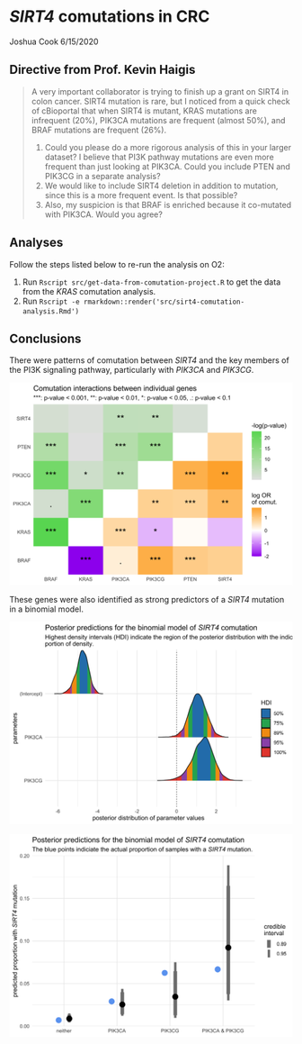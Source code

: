 *SIRT4* comutations in CRC
================
Joshua Cook
6/15/2020

## Directive from Prof. Kevin Haigis

> A very important collaborator is trying to finish up a grant on SIRT4
> in colon cancer. SIRT4 mutation is rare, but I noticed from a quick
> check of cBioportal that when SIRT4 is mutant, KRAS mutations are
> infrequent (20%), PIK3CA mutations are frequent (almost 50%), and BRAF
> mutations are frequent (26%).
> 
> 1.  Could you please do a more rigorous analysis of this in your
>     larger dataset? I believe that PI3K pathway mutations are even
>     more frequent than just looking at PIK3CA. Could you include PTEN
>     and PIK3CG in a separate analysis?
> 2.  We would like to include SIRT4 deletion in addition to mutation,
>     since this is a more frequent event. Is that possible?
> 3.  Also, my suspicion is that BRAF is enriched because it co-mutated
>     with PIK3CA. Would you agree?

## Analyses

Follow the steps listed below to re-run the analysis on O2:

1.  Run `Rscript src/get-data-from-comutation-project.R` to get the data
    from the *KRAS* comutation analysis.
2.  Run `Rscript -e
    rmarkdown::render('src/sirt4-comutation-analysis.Rmd')`

## Conclusions

There were patterns of comutation between *SIRT4* and the key members of
the PI3K signaling pathway, particularly with *PIK3CA* and *PIK3CG*.

![comutation-stats](./src/sirt4-comutation-analysis_files/figure-html/unnamed-chunk-25-1.png)

These genes were also identified as strong predictors of a *SIRT4*
mutation in a binomial model.

![model-posteriors-distributions](./src/sirt4-comutation-analysis_files/figure-html/unnamed-chunk-32-1.png)

![model-posteriors-predictions](./src/sirt4-comutation-analysis_files/figure-html/unnamed-chunk-33-1.png)
